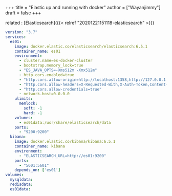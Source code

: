 +++
title = "Elastic up and running with docker"
author = ["Wayanjimmy"]
draft = false
+++

related
: [Elasticsearch]({{< relref "20201221151118-elasticsearch" >}})

<!--listend-->

```yaml
version: "3.7"
services:
  es01:
    image: docker.elastic.co/elasticsearch/elasticsearch:6.5.1
    container_name: es01
    environment:
      - cluster.name=es-docker-cluster
      - bootstrap.memory_lock=true
      - "ES_JAVA_OPTS=-Xms512m -Xmx512m"
      - http.cors.enabled=true
      - "http.cors.allow-origin=http://localhost:1358,http://127.0.0.1:1358"
      - "http.cors.allow-headers=X-Requested-With,X-Auth-Token,Content-Type,Content-Length,Authorization"
      - "http.cors.allow-credentials=true"
      - network.host=0.0.0.0
    ulimits:
      memlock:
        soft: -1
        hard: -1
    volumes:
      - es01data:/usr/share/elasticsearch/data
    ports:
      - "9200:9200"
  kibana:
    image: docker.elastic.co/kibana/kibana:6.5.1
    container_name: kibana
    environment:
      - "ELASTICSEARCH_URL=http://es01:9200"
    ports:
      - "5601:5601"
    depends_on: ['es01']
volumes:
  mysqldata:
  redisdata:
  es01data:
```
